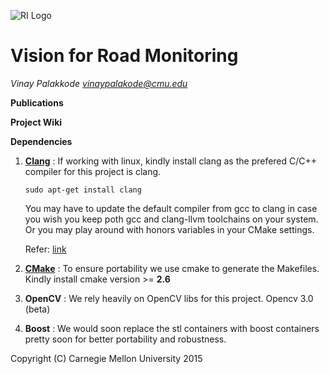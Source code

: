 

![RI Logo](http://www-preview.ri.cmu.edu/images/site_images/ri_header_right.png)



# Vision for Road Monitoring

_Vinay Palakkode <vinaypalakode@cmu.edu>_

**Publications**

**Project Wiki**


**Dependencies**

1. [**Clang**](http://clang.llvm.org/)   : If working with linux, kindly install clang as the prefered C/C++ compiler for this project is clang.
  
    `sudo apt-get install clang`

    You may have to update the default compiler from gcc to clang in case you wish you keep poth gcc and clang-llvm toolchains  on your system. Or you may play around with honors variables in your CMake settings. 
   
    Refer: [link]( http://stackoverflow.com/questions/7031126/switching-between-gcc-and-clang-llvm-using-cmake)

2. [**CMake**](http://www.cmake.org/) : To ensure portability we use cmake to generate the Makefiles. Kindly install cmake version >= **2.6**

3. **OpenCV** : We rely heavily on OpenCV libs for this project. Opencv 3.0 (beta)

4. **Boost** : We would soon replace the stl containers with boost containers pretty soon for better portability and robustness.

 



Copyright (C) Carnegie Mellon University 2015 

